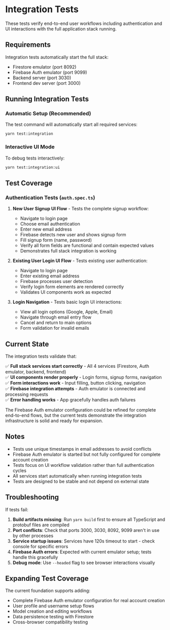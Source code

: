 # Integration Tests

These tests verify end-to-end user workflows including authentication and UI interactions with the full application stack running.

## Requirements

Integration tests automatically start the full stack:
- Firestore emulator (port 8092)
- Firebase Auth emulator (port 9099) 
- Backend server (port 3030)  
- Frontend dev server (port 3000)

## Running Integration Tests

### Automatic Setup (Recommended)

The test command will automatically start all required services:

```bash
yarn test:integration
```

### Interactive UI Mode

To debug tests interactively:

```bash
yarn test:integration:ui
```

## Test Coverage

### Authentication Tests (`auth.spec.ts`)

1. **New User Signup UI Flow** - Tests the complete signup workflow:
   - Navigate to login page
   - Choose email authentication  
   - Enter new email address
   - Firebase detects new user and shows signup form
   - Fill signup form (name, password)
   - Verify all form fields are functional and contain expected values
   - Demonstrates full stack integration is working

2. **Existing User Login UI Flow** - Tests existing user authentication:
   - Navigate to login page
   - Enter existing email address
   - Firebase processes user detection
   - Verify login form elements are rendered correctly
   - Validates UI components work as expected

3. **Login Navigation** - Tests basic login UI interactions:
   - View all login options (Google, Apple, Email)
   - Navigate through email entry flow
   - Cancel and return to main options
   - Form validation for invalid emails

## Current State

The integration tests validate that:

✅ **Full stack services start correctly** - All 4 services (Firestore, Auth emulator, backend, frontend)  
✅ **UI components render properly** - Login forms, signup forms, navigation  
✅ **Form interactions work** - Input filling, button clicking, navigation  
✅ **Firebase integration attempts** - Auth emulator is connected and processing requests  
✅ **Error handling works** - App gracefully handles auth failures  

The Firebase Auth emulator configuration could be refined for complete end-to-end flows, but the current tests demonstrate the integration infrastructure is solid and ready for expansion.

## Notes

- Tests use unique timestamps in email addresses to avoid conflicts
- Firebase Auth emulator is started but not fully configured for complete account creation  
- Tests focus on UI workflow validation rather than full authentication cycles
- All services start automatically when running integration tests
- Tests are designed to be stable and not depend on external state

## Troubleshooting

If tests fail:

1. **Build artifacts missing**: Run `yarn build` first to ensure all TypeScript and protobuf files are compiled
2. **Port conflicts**: Check that ports 3000, 3030, 8092, 9099 aren't in use by other processes  
3. **Service startup issues**: Services have 120s timeout to start - check console for specific errors
4. **Firebase Auth errors**: Expected with current emulator setup; tests handle this gracefully
5. **Debug mode**: Use `--headed` flag to see browser interactions visually

## Expanding Test Coverage

The current foundation supports adding:

- Complete Firebase Auth emulator configuration for real account creation
- User profile and username setup flows  
- Model creation and editing workflows
- Data persistence testing with Firestore
- Cross-browser compatibility testing